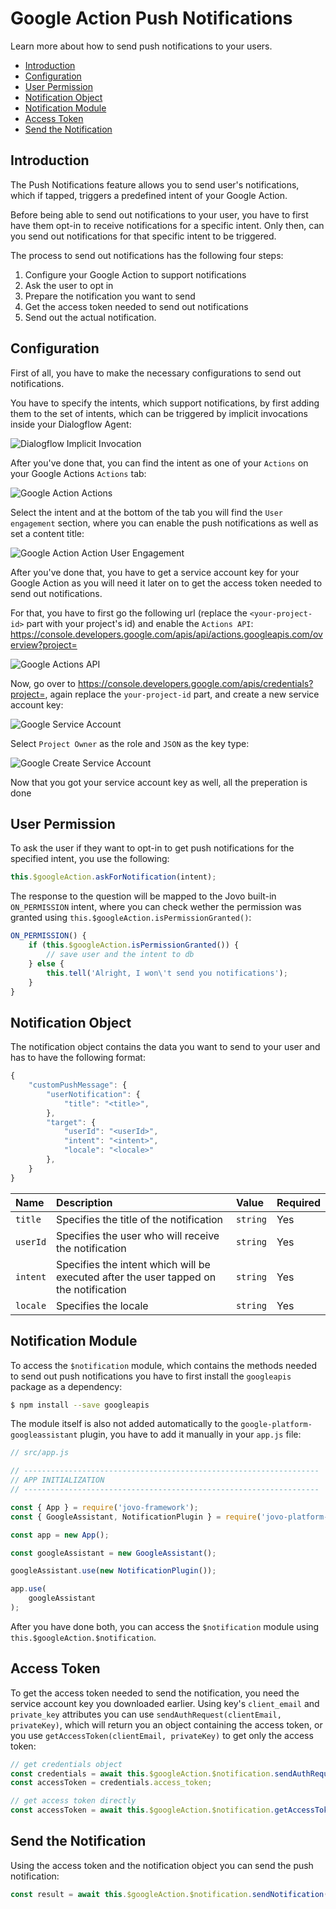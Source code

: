 # Google Action Push Notifications

Learn more about how to send push notifications to your users.

* [Introduction](#introduction)
* [Configuration](#configuration)
* [User Permission](#user-permission)
* [Notification Object](#notification-object)
* [Notification Module](#notification-module)
* [Access Token](#access-token)
* [Send the Notification](#send-the-notification)

## Introduction

The Push Notifications feature allows you to send user's notifications, which if tapped, triggers a predefined intent of your Google Action. 

Before being able to send out notifications to your user, you have to first have them opt-in to receive notifications for a specific intent. Only then, can you send out notifications for that specific intent to be triggered.

The process to send out notifications has the following four steps:

1. Configure your Google Action to support notifications
2. Ask the user to opt in
3. Prepare the notification you want to send
4. Get the access token needed to send out notifications
5. Send out the actual notification.

## Configuration

First of all, you have to make the necessary configurations to send out notifications.

You have to specify the intents, which support notifications, by first adding them to the set of intents, which can be triggered by implicit invocations inside your Dialogflow Agent:

![Dialogflow Implicit Invocation](../../img/dialogflow-implicit-invocation.png)

After you've done that, you can find the intent as one of your `Actions` on your Google Actions `Actions` tab:

![Google Action Actions](../../img/google-action-actions.png)

Select the intent and at the bottom of the tab you will find the `User engagement` section, where you can enable the push notifications as well as set a content title:

![Google Action Action User Engagement](../../img/google-action-action-user-engagement.png)

After you've done that, you have to get a service account key for your Google Action as you will need it later on to get the access token needed to send out notifications.

For that, you have to first go the following url (replace the `<your-project-id>` part with your project's id) and enable the `Actions API`: https://console.developers.google.com/apis/api/actions.googleapis.com/overview?project=<your-project-id> 

![Google Actions API](../../img/google-actions-api.png)

Now, go over to https://console.developers.google.com/apis/credentials?project=<your-project-id>, again replace the `your-project-id` part, and create a new service account key:

![Google Service Account](../../img/google-service-account.png)

Select `Project Owner` as the role and `JSON` as the key type:

![Google Create Service Account](../../img/google-create-service-account.png)

Now that you got your service account key as well, all the preperation is done

## User Permission

To ask the user if they want to opt-in to get push notifications for the specified intent, you use the following:

```javascript
this.$googleAction.askForNotification(intent);
```

The response to the question will be mapped to the Jovo built-in `ON_PERMISSION` intent, where you can check wether the permission was granted using `this.$googleAction.isPermissionGranted()`:

```javascript
ON_PERMISSION() {
    if (this.$googleAction.isPermissionGranted()) {
        // save user and the intent to db
    } else {
        this.tell('Alright, I won\'t send you notifications');
    }
}
```

## Notification Object

The notification object contains the data you want to send to your user and has to have the following format:

```javascript
{
    "customPushMessage": {
        "userNotification": {
            "title": "<title>",
        },
        "target": {
            "userId": "<userId>",
            "intent": "<intent>",
            "locale": "<locale>"
        },
    }
}
```

Name | Description | Value | Required
:--- | :--- | :--- | :---
`title` | Specifies the title of the notification | `string` | Yes
`userId` | Specifies the user who will receive the notification | `string` | Yes
`intent` | Specifies the intent which will be executed after the user tapped on the notification | `string` | Yes
`locale` | Specifies the locale | `string` | Yes

## Notification Module

To access the `$notification` module, which contains the methods needed to send out push notifications you have to first install the `googleapis` package as a dependency:

```sh
$ npm install --save googleapis
```

The module itself is also not added automatically to the `google-platform-googleassistant` plugin, you have to add it manually in your `app.js` file:

```javascript
// src/app.js

// ------------------------------------------------------------------
// APP INITIALIZATION
// ------------------------------------------------------------------

const { App } = require('jovo-framework');
const { GoogleAssistant, NotificationPlugin } = require('jovo-platform-googleassistant');

const app = new App();

const googleAssistant = new GoogleAssistant();

googleAssistant.use(new NotificationPlugin());

app.use(
    googleAssistant
);
```

After you have done both, you can access the `$notification` module using `this.$googleAction.$notification`.

## Access Token

To get the access token needed to send the notification, you need the service account key you downloaded earlier. Using key's `client_email` and `private_key` attributes you can use `sendAuthRequest(clientEmail, privateKey)`, which will return you an object containing the access token, or you use `getAccessToken(clientEmail, privateKey)` to get only the access token:

```javascript
// get credentials object
const credentials = await this.$googleAction.$notification.sendAuthRequest(clientEmail, privateKey);
const accessToken = credentials.access_token;

// get access token directly
const accessToken = await this.$googleAction.$notification.getAccessToken(clientEmail, privateKey);
```

## Send the Notification

Using the access token and the notification object you can send the push notification:

```javascript
const result = await this.$googleAction.$notification.sendNotification(notification, accessToken);
```

<!--[metadata]: {"description": "Learn more about how to send out push notifications with the Google Assistant",
"route": "google-assistant/notifications" }-->
